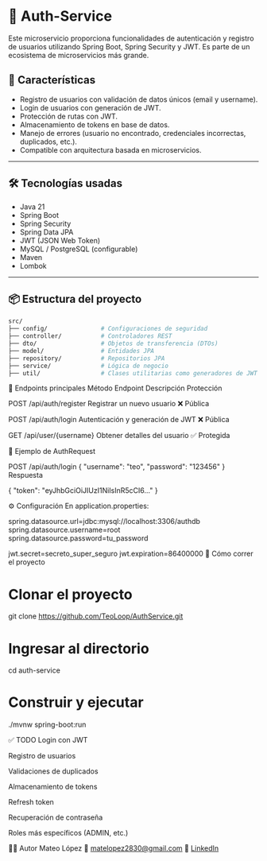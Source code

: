 # 🔐 Auth-Service

Este microservicio proporciona funcionalidades de autenticación y registro de usuarios utilizando Spring Boot, Spring Security y JWT. Es parte de un ecosistema de microservicios más grande.

## 🚀 Características

- Registro de usuarios con validación de datos únicos (email y username).
- Login de usuarios con generación de JWT.
- Protección de rutas con JWT.
- Almacenamiento de tokens en base de datos.
- Manejo de errores (usuario no encontrado, credenciales incorrectas, duplicados, etc.).
- Compatible con arquitectura basada en microservicios.

---

## 🛠️ Tecnologías usadas

- Java 21
- Spring Boot
- Spring Security
- Spring Data JPA
- JWT (JSON Web Token)
- MySQL / PostgreSQL (configurable)
- Maven
- Lombok

---

## 📦 Estructura del proyecto

```bash
src/
├── config/               # Configuraciones de seguridad
├── controller/           # Controladores REST
├── dto/                  # Objetos de transferencia (DTOs)
├── model/                # Entidades JPA
├── repository/           # Repositorios JPA
├── service/              # Lógica de negocio
├── util/                 # Clases utilitarias como generadores de JWT
```

🔐 Endpoints principales
Método	Endpoint	Descripción	Protección

POST	/api/auth/register	Registrar un nuevo usuario	❌ Pública

POST	/api/auth/login	Autenticación y generación de JWT	❌ Pública

GET	/api/user/{username}	Obtener detalles del usuario	✅ Protegida


🧪 Ejemplo de AuthRequest

POST /api/auth/login
{
  "username": "teo",
  "password": "123456"
}
Respuesta

{
  "token": "eyJhbGciOiJIUzI1NiIsInR5cCI6..."
}

⚙️ Configuración
En application.properties:

spring.datasource.url=jdbc:mysql://localhost:3306/authdb
spring.datasource.username=root
spring.datasource.password=tu_password

jwt.secret=secreto_super_seguro
jwt.expiration=86400000
🧠 Cómo correr el proyecto

# Clonar el proyecto
git clone https://github.com/TeoLoop/AuthService.git

# Ingresar al directorio
cd auth-service

# Construir y ejecutar
./mvnw spring-boot:run

✅ TODO
 Login con JWT

 Registro de usuarios

 Validaciones de duplicados

 Almacenamiento de tokens

 Refresh token

 Recuperación de contraseña

 Roles más específicos (ADMIN, etc.)

🧑‍💻 Autor
Mateo López
📧 matelopez2830@gmail.com
🔗 [LinkedIn](https://www.linkedin.com/in/lopezmateo/)
